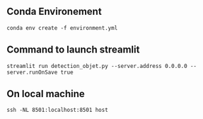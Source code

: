 ## Conda Environement

```conda env create -f environment.yml```



## Command to launch streamlit

```streamlit run detection_objet.py --server.address 0.0.0.0 --server.runOnSave true```

## On local machine

```ssh -NL 8501:localhost:8501 host```
